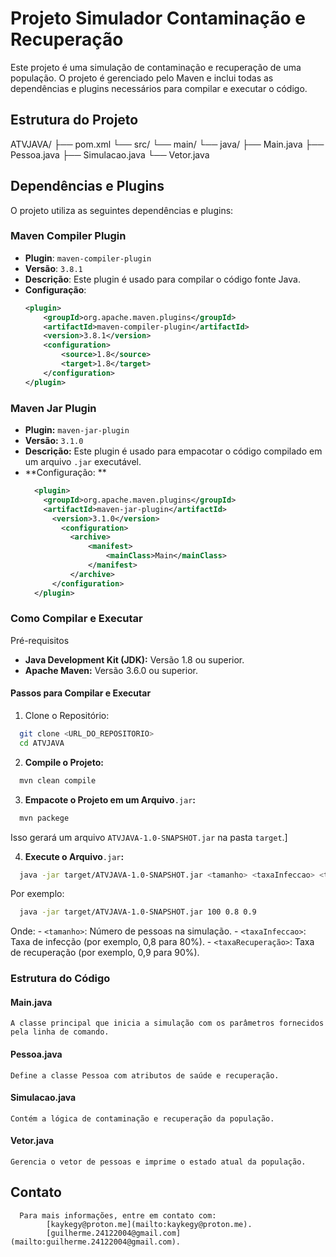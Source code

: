 # Projeto Simulador Contaminação e Recuperação

Este projeto é uma simulação de contaminação e recuperação de uma população. O projeto é gerenciado pelo Maven e inclui todas as dependências e plugins necessários para compilar e executar o código.

## Estrutura do Projeto

ATVJAVA/ 
  ├── pom.xml 
  └── src/ 
      └── main/ 
          └── java/
              ├── Main.java 
              ├── Pessoa.java 
              ├── Simulacao.java 
              └── Vetor.java


## Dependências e Plugins

O projeto utiliza as seguintes dependências e plugins:

### Maven Compiler Plugin

- **Plugin**: `maven-compiler-plugin`
- **Versão**: `3.8.1`
- **Descrição**: Este plugin é usado para compilar o código fonte Java.
- **Configuração**:
  ```xml
  <plugin>
      <groupId>org.apache.maven.plugins</groupId>
      <artifactId>maven-compiler-plugin</artifactId>
      <version>3.8.1</version>
      <configuration>
          <source>1.8</source>
          <target>1.8</target>
      </configuration>
  </plugin>
  ```

### Maven Jar Plugin
- **Plugin:** `maven-jar-plugin`
- **Versão:** `3.1.0`
- **Descrição:**  Este plugin é usado para empacotar o código compilado em um arquivo `.jar` executável.
- **Configuração: **
    ```xml
      <plugin>
        <groupId>org.apache.maven.plugins</groupId>
        <artifactId>maven-jar-plugin</artifactId>
          <version>3.1.0</version>
            <configuration>
              <archive>
                  <manifest>
                      <mainClass>Main</mainClass>
                  </manifest>
              </archive>
          </configuration>
      </plugin>
    ```

### Como Compilar e Executar

Pré-requisitos
  - **Java Development Kit (JDK):** Versão 1.8 ou superior.
  - **Apache Maven:** Versão 3.6.0 ou superior.

#### Passos para Compilar e Executar
  1. Clone o Repositório:
  ```bash
    git clone <URL_DO_REPOSITORIO>
    cd ATVJAVA
  ```

  2. **Compile o Projeto:**
  ```bash
    mvn clean compile
  ```

  3. **Empacote o Projeto em um Arquivo**`.jar`**:**
  ```bash
    mvn packege
  ```
  Isso gerará um arquivo `ATVJAVA-1.0-SNAPSHOT.jar` na pasta `target`.]

  4. **Execute o Arquivo**`.jar`**:**
  ```bash
    java -jar target/ATVJAVA-1.0-SNAPSHOT.jar <tamanho> <taxaInfeccao> <taxaRecuperacao>
  ```
  Por exemplo: 
  ```bash
    java -jar target/ATVJAVA-1.0-SNAPSHOT.jar 100 0.8 0.9
  ```
  Onde:
    - `<tamanho>`: Número de pessoas na simulação.
    - `<taxaInfeccao>`: Taxa de infecção (por exemplo, 0,8 para 80%).
    - `<taxaRecuperação>`: Taxa de recuperação (por exemplo, 0,9 para 90%).  

### Estrutura do Código

  #### Main.java
    A classe principal que inicia a simulação com os parâmetros fornecidos pela linha de comando.

  #### Pessoa.java
    Define a classe Pessoa com atributos de saúde e recuperação.

  #### Simulacao.java
    Contém a lógica de contaminação e recuperação da população.

  #### Vetor.java
    Gerencia o vetor de pessoas e imprime o estado atual da população.

  ## Contato

      Para mais informações, entre em contato com:
            [kaykegy@proton.me](mailto:kaykegy@proton.me).
            [guilherme.24122004@gmail.com](mailto:guilherme.24122004@gmail.com).


